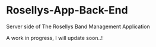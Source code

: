 # Rosellys-App-Back-End
Server side of The Rosellys Band Management Application

A work in progress, I will update soon..!
